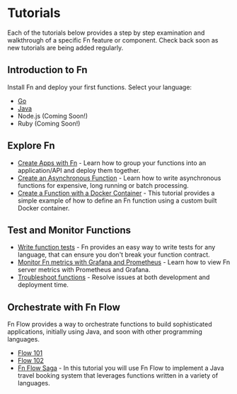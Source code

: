 # Tutorials

Each of the tutorials below provides a step by step examination and walkthrough of a specific Fn feature or component.  Check back soon as new tutorials are being added regularly.

## Introduction to Fn
Install Fn and deploy your first functions. Select your language:

* [Go](Introduction/README.md)
* [Java](JavaFDKIntroduction//README.md)
* Node.js (Coming Soon!)
* Ruby (Coming Soon!)

## Explore Fn
* [Create Apps with Fn](Apps/README.md) - Learn how to group your functions into an application/API and deploy them together.
* [Create an Asynchronous Function](Async/README.md) - Learn how to write asynchronous functions for expensive, long running or batch processing.
* [Create a Function with a Docker Container](ContainerAsFunction/README.md) - This tutorial provides a simple example of how to define an Fn function using a custom built Docker container.

## Test and Monitor Functions

* [Write function tests](Testing/README.md) - Fn provides an easy way to write tests for any language, that can ensure you don't break your function contract.
* [Monitor Fn metrics with Grafana and Prometheus](grafana/README.md) - Learn how to view Fn server metrics with Prometheus and Grafana.
* [Troubleshoot functions](Troubleshooting/README.md) - Resolve issues at both development and deployment time.

## Orchestrate with Fn Flow

Fn Flow provides a way to orchestrate functions to build sophisticated applications, initially using Java, and soon with other programming languages.

* [Flow 101](Flow101/README.md)
* [Flow 102](Flow102/README.md)
* [Fn Flow Saga](FlowSaga/README.md) - In this tutorial you will use Fn Flow to implement a Java travel booking system that leverages functions written in a variety of languages.
